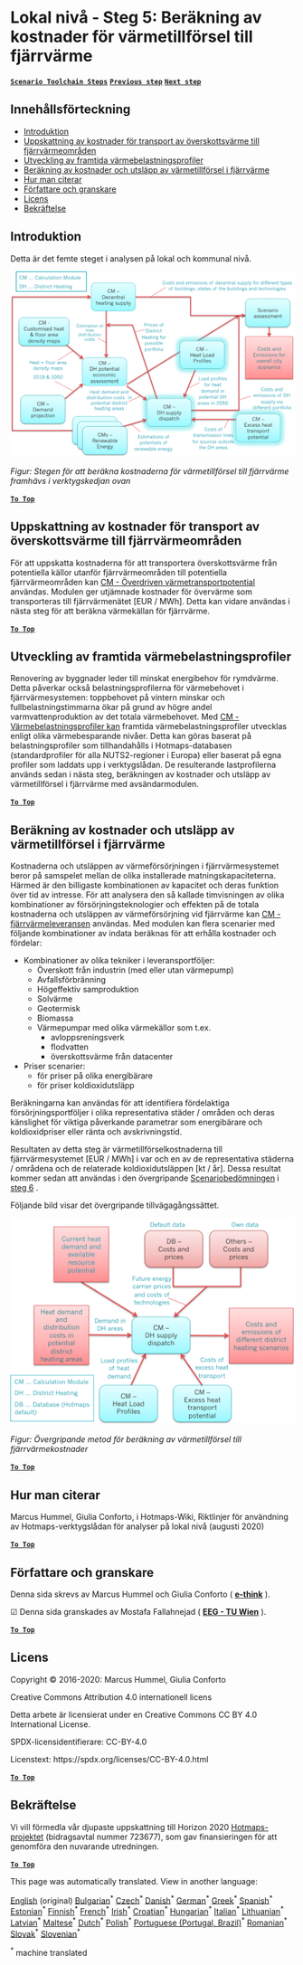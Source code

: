 <h1><a class="anchor" id="local-level---step-5--calculation-of-costs-of-heat-supply-to-district-heating" href="#local-level---step-5--calculation-of-costs-of-heat-supply-to-district-heating"><i class="fa fa-link"></i></a>Lokal nivå - Steg 5: Beräkning av kostnader för värmetillförsel till fjärrvärme</h1><p> <a href="guide-local-and-municipal-levels#the-hotmaps-scenario-toolchain-different-steps"><strong><code>Scenario Toolchain Steps</code></strong></a> <a href="step-4-calculation-of-district-heating-distribution-costs"><strong><code>Previous step</code></strong></a> <a href="step-6-assessment-of-scenarios-for-entire-heat-demand-and-supply-for-the-selected-area"><strong><code>Next step</code></strong></a></p><h2><a class="anchor" id="table-of-contents" href="#table-of-contents"><i class="fa fa-link"></i></a> Innehållsförteckning</h2><ul><li> <a href="#introduction">Introduktion</a></li><li> <a href="#estimation-of-costs-for-the-transport-of-excess-heat-to-district-heating-areas">Uppskattning av kostnader för transport av överskottsvärme till fjärrvärmeområden</a></li><li> <a href="#development-of-future-heat-load-profiles">Utveckling av framtida värmebelastningsprofiler</a></li><li> <a href="#calculation-of-costs-and-emissions-of-heat-supply-in-district-heating">Beräkning av kostnader och utsläpp av värmetillförsel i fjärrvärme</a></li><li> <a href="#how-to-cite">Hur man citerar</a></li><li> <a href="#authors-and-reviewers">Författare och granskare</a></li><li> <a href="#license">Licens</a></li><li> <a href="#acknowledgement">Bekräftelse</a></li></ul><h2><a class="anchor" id="introduction" href="#introduction"><i class="fa fa-link"></i></a> Introduktion</h2><p> Detta är det femte steget i analysen på lokal och kommunal nivå.</p><img src="/en/Step-5-Calculation-of-costs-of-heat-supply-to-district-heating/Hotmaps_Local_Toolchain_Step_5final.png"/><p> <em>Figur: Stegen för att beräkna kostnaderna för värmetillförsel till fjärrvärme framhävs i verktygskedjan ovan</em></p><p><ins> <code><strong><a href="#table-of-contents">To Top</a></strong></code></ins></p><h2><a class="anchor" id="estimation-of-costs-for-the-transport-of-excess-heat-to-district-heating-areas" href="#estimation-of-costs-for-the-transport-of-excess-heat-to-district-heating-areas"><i class="fa fa-link"></i></a> Uppskattning av kostnader för transport av överskottsvärme till fjärrvärmeområden</h2><p> För att uppskatta kostnaderna för att transportera överskottsvärme från potentiella källor utanför fjärrvärmeområden till potentiella fjärrvärmeområden kan <a href="https://wiki.hotmaps.eu/en/CM-Excess-heat-transport-potential">CM - Överdriven värmetransportpotential</a> användas. Modulen ger utjämnade kostnader för övervärme som transporteras till fjärrvärmenätet [EUR / MWh]. Detta kan vidare användas i nästa steg för att beräkna värmekällan för fjärrvärme.</p><p><ins> <code><strong><a href="#table-of-contents">To Top</a></strong></code></ins></p><h2><a class="anchor" id="development-of-future-heat-load-profiles" href="#development-of-future-heat-load-profiles"><i class="fa fa-link"></i></a> Utveckling av framtida värmebelastningsprofiler</h2><p> Renovering av byggnader leder till minskat energibehov för rymdvärme. Detta påverkar också belastningsprofilerna för värmebehovet i fjärrvärmesystemen: toppbehovet på vintern minskar och fullbelastningstimmarna ökar på grund av högre andel varmvattenproduktion av det totala värmebehovet. Med <a href="https://wiki.hotmaps.eu/en/CM-Heat-load-profiles">CM - Värmebelastningsprofiler kan</a> framtida värmebelastningsprofiler utvecklas enligt olika värmebesparande nivåer. Detta kan göras baserat på belastningsprofiler som tillhandahålls i Hotmaps-databasen (standardprofiler för alla NUTS2-regioner i Europa) eller baserat på egna profiler som laddats upp i verktygslådan. De resulterande lastprofilerna används sedan i nästa steg, beräkningen av kostnader och utsläpp av värmetillförsel i fjärrvärme med avsändarmodulen.</p><p><ins> <code><strong><a href="#table-of-contents">To Top</a></strong></code></ins></p><h2><a class="anchor" id="calculation-of-costs-and-emissions-of-heat-supply-in-district-heating" href="#calculation-of-costs-and-emissions-of-heat-supply-in-district-heating"><i class="fa fa-link"></i></a> Beräkning av kostnader och utsläpp av värmetillförsel i fjärrvärme</h2><p> Kostnaderna och utsläppen av värmeförsörjningen i fjärrvärmesystemet beror på samspelet mellan de olika installerade matningskapaciteterna. Härmed är den billigaste kombinationen av kapacitet och deras funktion över tid av intresse. För att analysera den så kallade timvisningen av olika kombinationer av försörjningsteknologier och effekten på de totala kostnaderna och utsläppen av värmeförsörjning vid fjärrvärme kan <a href="https://wiki.hotmaps.eu/en/CM-District-heating-supply-dispatch">CM - fjärrvärmeleveransen</a> användas. Med modulen kan flera scenarier med följande kombinationer av indata beräknas för att erhålla kostnader och fördelar:</p><ul><li> Kombinationer av olika tekniker i leveransportföljer:<ul><li> Överskott från industrin (med eller utan värmepump)</li><li> Avfallsförbränning</li><li> Högeffektiv samproduktion</li><li> Solvärme</li><li> Geotermisk</li><li> Biomassa</li><li> Värmepumpar med olika värmekällor som t.ex.<ul><li> avloppsreningsverk</li><li> flodvatten</li><li> överskottsvärme från datacenter</li></ul></li></ul></li><li> Priser scenarier:<ul><li> för priser på olika energibärare</li><li> för priser koldioxidutsläpp</li></ul></li></ul><p> Beräkningarna kan användas för att identifiera fördelaktiga försörjningsportföljer i olika representativa städer / områden och deras känslighet för viktiga påverkande parametrar som energibärare och koldioxidpriser eller ränta och avskrivningstid.</p><p> Resultaten av detta steg är värmetillförselkostnaderna till fjärrvärmesystemet [EUR / MWh] i var och en av de representativa städerna / områdena och de relaterade koldioxidutsläppen [kt / år]. Dessa resultat kommer sedan att användas i den övergripande <a href="https://wiki.hotmaps.eu/en/CM-Scenario-assessment">Scenariobedömningen</a> i <a href="https://wiki.hotmaps.eu/en/Step-6-Assessment-of-scenarios-for-entire-heat-demand-and-supply-for-the-selected-area">steg 6</a> .</p><p> Följande bild visar det övergripande tillvägagångssättet.</p><img src="/en/Step-5-Calculation-of-costs-of-heat-supply-to-district-heating/Wiki-local-detailed-Step-5final.png"/><p> <em>Figur: Övergripande metod för beräkning av värmetillförsel till fjärrvärmekostnader</em></p><p><ins> <code><strong><a href="#table-of-contents">To Top</a></strong></code></ins></p><h2><a class="anchor" id="how-to-cite" href="#how-to-cite"><i class="fa fa-link"></i></a> Hur man citerar</h2><p> Marcus Hummel, Giulia Conforto, i Hotmaps-Wiki, Riktlinjer för användning av Hotmaps-verktygslådan för analyser på lokal nivå (augusti 2020)</p><p><ins> <code><strong><a href="#table-of-contents">To Top</a></strong></code></ins></p><h2><a class="anchor" id="authors-and-reviewers" href="#authors-and-reviewers"><i class="fa fa-link"></i></a> Författare och granskare</h2><p> Denna sida skrevs av Marcus Hummel och Giulia Conforto ( <strong><a href="https://e-think.ac.at">e-think</a></strong> ).</p><p> ☑ Denna sida granskades av Mostafa Fallahnejad ( <strong><a href="https://eeg.tuwien.ac.at/">EEG - TU Wien</a></strong> ).</p><p> <a href="#table-of-contents"><strong><code>To Top</code></strong></a></p><h2><a class="anchor" id="license" href="#license"><i class="fa fa-link"></i></a> Licens</h2><p> Copyright © 2016-2020: Marcus Hummel, Giulia Conforto</p><p> Creative Commons Attribution 4.0 internationell licens</p><p> Detta arbete är licensierat under en Creative Commons CC BY 4.0 International License.</p><p> SPDX-licensidentifierare: CC-BY-4.0</p><p> Licenstext: https://spdx.org/licenses/CC-BY-4.0.html</p><p> <a href="#table-of-contents"><strong><code>To Top</code></strong></a></p><h2><a class="anchor" id="acknowledgement" href="#acknowledgement"><i class="fa fa-link"></i></a> Bekräftelse</h2><p> Vi vill förmedla vår djupaste uppskattning till Horizon 2020 <a href="https://www.hotmaps-project.eu">Hotmaps-projektet</a> (bidragsavtal nummer 723677), som gav finansieringen för att genomföra den nuvarande utredningen.</p><p><ins> <code><strong><a href="#table-of-contents">To Top</a></strong></code></ins></p>
<!--- THIS IS A SUPER UNIQUE IDENTIFIER -->

This page was automatically translated. View in another language:

[English](../en/Step-5-Calculation-of-costs-of-heat-supply-to-district-heating) (original) [Bulgarian](../bg/Step-5-Calculation-of-costs-of-heat-supply-to-district-heating)<sup>\*</sup> [Czech](../cs/Step-5-Calculation-of-costs-of-heat-supply-to-district-heating)<sup>\*</sup> [Danish](../da/Step-5-Calculation-of-costs-of-heat-supply-to-district-heating)<sup>\*</sup> [German](../de/Step-5-Calculation-of-costs-of-heat-supply-to-district-heating)<sup>\*</sup> [Greek](../el/Step-5-Calculation-of-costs-of-heat-supply-to-district-heating)<sup>\*</sup> [Spanish](../es/Step-5-Calculation-of-costs-of-heat-supply-to-district-heating)<sup>\*</sup> [Estonian](../et/Step-5-Calculation-of-costs-of-heat-supply-to-district-heating)<sup>\*</sup> [Finnish](../fi/Step-5-Calculation-of-costs-of-heat-supply-to-district-heating)<sup>\*</sup> [French](../fr/Step-5-Calculation-of-costs-of-heat-supply-to-district-heating)<sup>\*</sup> [Irish](../ga/Step-5-Calculation-of-costs-of-heat-supply-to-district-heating)<sup>\*</sup> [Croatian](../hr/Step-5-Calculation-of-costs-of-heat-supply-to-district-heating)<sup>\*</sup> [Hungarian](../hu/Step-5-Calculation-of-costs-of-heat-supply-to-district-heating)<sup>\*</sup> [Italian](../it/Step-5-Calculation-of-costs-of-heat-supply-to-district-heating)<sup>\*</sup> [Lithuanian](../lt/Step-5-Calculation-of-costs-of-heat-supply-to-district-heating)<sup>\*</sup> [Latvian](../lv/Step-5-Calculation-of-costs-of-heat-supply-to-district-heating)<sup>\*</sup> [Maltese](../mt/Step-5-Calculation-of-costs-of-heat-supply-to-district-heating)<sup>\*</sup> [Dutch](../nl/Step-5-Calculation-of-costs-of-heat-supply-to-district-heating)<sup>\*</sup> [Polish](../pl/Step-5-Calculation-of-costs-of-heat-supply-to-district-heating)<sup>\*</sup> [Portuguese (Portugal, Brazil)](../pt/Step-5-Calculation-of-costs-of-heat-supply-to-district-heating)<sup>\*</sup> [Romanian](../ro/Step-5-Calculation-of-costs-of-heat-supply-to-district-heating)<sup>\*</sup> [Slovak](../sk/Step-5-Calculation-of-costs-of-heat-supply-to-district-heating)<sup>\*</sup> [Slovenian](../sl/Step-5-Calculation-of-costs-of-heat-supply-to-district-heating)<sup>\*</sup>  

<sup>\*</sup> machine translated
